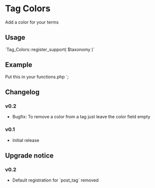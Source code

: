 # Tag Colors

Add a color for your terms

## Usage

`Tag_Colors::register_support( $taxonomy )´

## Example

Put this in your functions.php
`<?php Tag_Colors::register_support( 'post_tag' ) ?>;

## Changelog

### v0.2

* Bugfix: To remove a color from a tag just leave the color field empty

### v0.1

* Initial release

## Upgrade notice

### v0.2

* Default registration for `post_tag´ removed